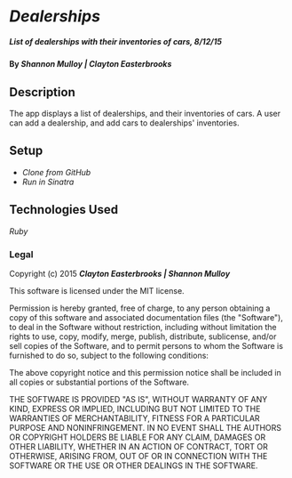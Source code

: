 # _Dealerships_

##### _List of dealerships with their inventories of cars, 8/12/15_

#### By _**Shannon Mulloy | Clayton Easterbrooks**_

## Description

The app displays a list of dealerships, and their inventories of cars. A user can add a dealership, and add cars to dealerships' inventories.

## Setup

* _Clone from GitHub_
* _Run in Sinatra_

## Technologies Used

_Ruby_

### Legal

Copyright (c) 2015 **_Clayton Easterbrooks | Shannon Mulloy_**

This software is licensed under the MIT license.

Permission is hereby granted, free of charge, to any person obtaining a copy
of this software and associated documentation files (the "Software"), to deal
in the Software without restriction, including without limitation the rights
to use, copy, modify, merge, publish, distribute, sublicense, and/or sell
copies of the Software, and to permit persons to whom the Software is
furnished to do so, subject to the following conditions:

The above copyright notice and this permission notice shall be included in
all copies or substantial portions of the Software.

THE SOFTWARE IS PROVIDED "AS IS", WITHOUT WARRANTY OF ANY KIND, EXPRESS OR
IMPLIED, INCLUDING BUT NOT LIMITED TO THE WARRANTIES OF MERCHANTABILITY,
FITNESS FOR A PARTICULAR PURPOSE AND NONINFRINGEMENT. IN NO EVENT SHALL THE
AUTHORS OR COPYRIGHT HOLDERS BE LIABLE FOR ANY CLAIM, DAMAGES OR OTHER
LIABILITY, WHETHER IN AN ACTION OF CONTRACT, TORT OR OTHERWISE, ARISING FROM,
OUT OF OR IN CONNECTION WITH THE SOFTWARE OR THE USE OR OTHER DEALINGS IN
THE SOFTWARE.
